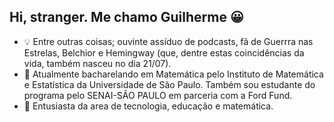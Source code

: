 ## Hi, stranger. Me chamo Guilherme :grinning:

- :bulb: Entre outras coisas; ouvinte assíduo de podcasts, fã de Guerrra nas Estrelas, Belchior e Hemingway (que, dentre estas coincidências da vida, também nasceu no dia 21/07). 
- :open_book: Atualmente bacharelando em Matemática pelo Instituto de Matemática e Estatística da Universidade de São Paulo. Também sou estudante do programa <Ford-Enter>  pelo SENAI-SÃO PAULO em parceria com a Ford Fund.
- :triangular_flag_on_post: Entusiasta da area de tecnologia, educação e matemática. 

<!--

**guilhermefes/guilhermefes** is a ✨ _special_ ✨ repository because its `README.md` (this file) appears on your GitHub profile.

Here are some ideas to get you started:

- 🔭 I’m currently working on ...
- 🌱 I’m currently learning ...
- 👯 I’m looking to collaborate on ...
- 🤔 I’m looking for help with ...
- 💬 Ask me about ...
- 📫 How to reach me: ...
- 😄 Pronouns: ...
- ⚡ Fun fact: ...
 -->
 
